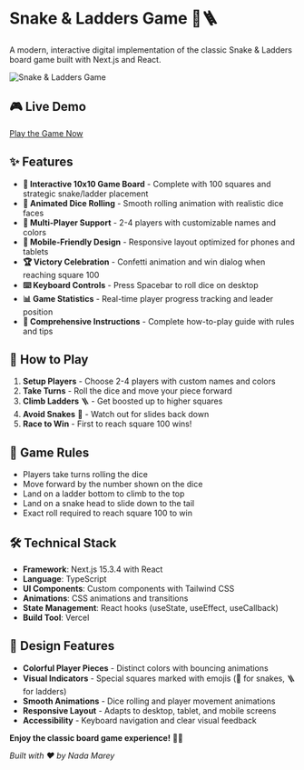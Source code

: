 # Snake & Ladders Game 🐍🪜

A modern, interactive digital implementation of the classic Snake & Ladders board game built with Next.js and React.

![Snake & Ladders Game](https://usdozf7pplhxfvrl.public.blob.vercel-storage.com/thumbnail_01bc59c1-62ea-4e69-a5cf-cfd91e6b57f9-I2RtDrxY42UYbLuOqa97sYsX4AYxOv)

## 🎮 Live Demo

[Play the Game Now](https://ohara.ai/mini-apps/01bc59c1-62ea-4e69-a5cf-cfd91e6b57f9)

## ✨ Features

- **🎯 Interactive 10x10 Game Board** - Complete with 100 squares and strategic snake/ladder placement
- **🎲 Animated Dice Rolling** - Smooth rolling animation with realistic dice faces
- **👥 Multi-Player Support** - 2-4 players with customizable names and colors
- **📱 Mobile-Friendly Design** - Responsive layout optimized for phones and tablets
- **🏆 Victory Celebration** - Confetti animation and win dialog when reaching square 100
- **⌨️ Keyboard Controls** - Press Spacebar to roll dice on desktop
- **📊 Game Statistics** - Real-time player progress tracking and leader position
- **📖 Comprehensive Instructions** - Complete how-to-play guide with rules and tips

## 🚀 How to Play

1. **Setup Players** - Choose 2-4 players with custom names and colors
2. **Take Turns** - Roll the dice and move your piece forward
3. **Climb Ladders** 🪜 - Get boosted up to higher squares
4. **Avoid Snakes** 🐍 - Watch out for slides back down
5. **Race to Win** - First to reach square 100 wins!

## 🎯 Game Rules

- Players take turns rolling the dice
- Move forward by the number shown on the dice
- Land on a ladder bottom to climb to the top
- Land on a snake head to slide down to the tail
- Exact roll required to reach square 100 to win

## 🛠️ Technical Stack

- **Framework**: Next.js 15.3.4 with React
- **Language**: TypeScript
- **UI Components**: Custom components with Tailwind CSS
- **Animations**: CSS animations and transitions
- **State Management**: React hooks (useState, useEffect, useCallback)
- **Build Tool**: Vercel


## 🎨 Design Features

- **Colorful Player Pieces** - Distinct colors with bouncing animations
- **Visual Indicators** - Special squares marked with emojis (🐍 for snakes, 🪜 for ladders)
- **Smooth Animations** - Dice rolling and player movement animations
- **Responsive Layout** - Adapts to desktop, tablet, and mobile screens
- **Accessibility** - Keyboard navigation and clear visual feedback


**Enjoy the classic board game experience!** 🎲✨

*Built with ❤️ by Nada Marey*
